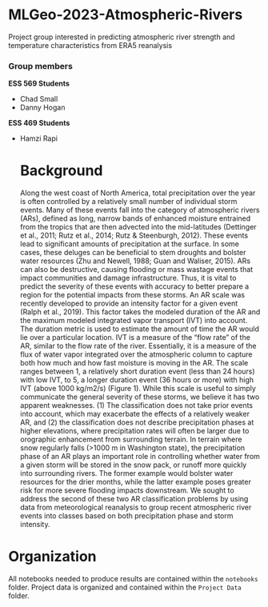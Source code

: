 # MLGeo-2023-Atmospheric-Rivers
Project group interested in predicting atmospheric river strength and temperature characteristics from ERA5 reanalysis

### Group members
**ESS 569 Students**
- Chad Small
- Danny Hogan

**ESS 469 Students**
- Hamzi Rapi

  # Background
  Along the west coast of North America, total precipitation over the year is often controlled by a relatively small number of individual storm events. Many of these events fall into the category of atmospheric rivers (ARs), defined as long, narrow bands of enhanced moisture entrained from the tropics that are then advected into the mid-latitudes (Dettinger et al., 2011; Rutz et al., 2014; Rutz & Steenburgh, 2012). These events lead to significant amounts of precipitation at the surface. In some cases, these deluges can be beneficial to stem droughts and bolster water resources (Zhu and Newell, 1988; Guan and Waliser, 2015). ARs can also be destructive, causing flooding or mass wastage events that impact communities and damage infrastructure. Thus, it is vital to predict the severity of these events with accuracy to better prepare a region for the potential impacts from these storms.
 An AR scale was recently developed to provide an intensity factor for a given event (Ralph et al., 2019). This factor takes the modeled duration of the AR and the maximum modeled integrated vapor transport (IVT)  into account. The duration metric is used to estimate the amount of time the AR would lie over a particular location. IVT is a measure of the “flow rate” of the AR, similar to the flow rate of the river. Essentially, it is a measure of the flux of water vapor integrated over the atmospheric column to capture both how much and how fast moisture is moving in the AR. 
The scale ranges between 1, a relatively short duration event (less than 24 hours) with low IVT, to 5, a longer duration event (36 hours or more) with high IVT (above 1000 kg/m2/s) (Figure 1). While this scale is useful to simply communicate the general severity of these storms, we believe it has two apparent weaknesses. (1) The classification does not take prior events into account, which may exacerbate the effects of a relatively weaker AR, and (2) the classification does not describe precipitation phases at higher elevations, where precipitation rates will often be larger due to orographic enhancement from surrounding terrain. In terrain where snow regularly falls (>1000 m in Washington state), the precipitation phase of an AR plays an important role in controlling whether water from a given storm will be stored in the snow pack, or runoff more quickly into surrounding rivers. The former example would bolster water resources for the drier months, while the latter example poses greater risk for more severe flooding impacts downstream.
	We sought to address the second of these two AR classification problems by using data from meteorological reanalysis to group recent atmospheric river events into classes based on both precipitation phase and storm intensity. 

# Organization
All notebooks needed to produce results are contained within the `notebooks` folder. Project data is organized and contained within the `Project Data` folder.
